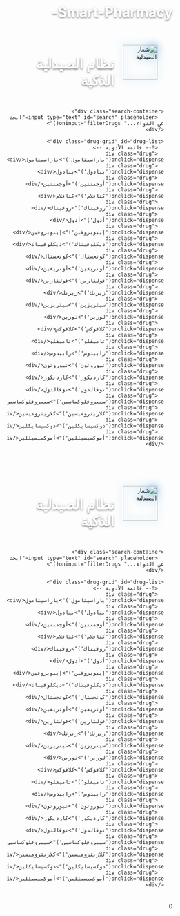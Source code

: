 # Smart-Pharmacy-
<!DOCTYPE html>
<html lang="ar" dir="rtl">
<head>
  <meta charset="UTF-8">
  <meta name="viewport" content="width=device-width, initial-scale=1.0">
  <title>الصيدلية الذكية</title>
  <style>
    * {
      margin: 0;
      padding: 0;
      box-sizing: border-box;
    }
    
    body {
      font-family: 'Arial', sans-serif;
      background: linear-gradient(rgba(0,0,0,0.7), rgba(0,0,0,0.7)), 
                  url('https://i.imgur.com/pharmacy-bg.jpg') no-repeat center center fixed;
      background-size: cover;
      min-height: 100vh;
      color: white;
      text-align: center;
    }
    
    .container {
      padding: 20px;
      max-width: 1200px;
      margin: 0 auto;
    }
    
    .header {
      display: flex;
      justify-content: center;
      align-items: center;
      gap: 20px;
      margin-bottom: 30px;
      padding: 15px;
    }
    
    .header img {
      width: 80px;
      height: 80px;
      object-fit: contain;
      filter: drop-shadow(0 0 10px #3498db);
    }
    
    h1 {
      color: white;
      text-shadow: 0 2px 4px rgba(0,0,0,0.5);
      font-size: 2rem;
    }
    
    .drug-grid {
      display: grid;
      grid-template-columns: repeat(auto-fill, minmax(200px, 1fr));
      gap: 15px;
      margin: 30px auto;
    }
    
    .drug {
      background: rgba(52, 152, 219, 0.8);
      color: white;
      padding: 15px;
      border-radius: 10px;
      cursor: pointer;
      transition: all 0.3s;
      box-shadow: 0 4px 6px rgba(0,0,0,0.1);
      border: 2px solid rgba(255,255,255,0.3);
    }
    
    .drug:hover {
      background: rgba(41, 128, 185, 0.9);
      transform: translateY(-5px);
      box-shadow: 0 6px 12px rgba(0,0,0,0.2);
    }
    
    #status {
      position: fixed;
      bottom: 20px;
      left: 50%;
      transform: translateX(-50%);
      padding: 15px 30px;
      border-radius: 50px;
      max-width: 90%;
      box-shadow: 0 4px 15px rgba(0,0,0,0.3);
      animation: fadeIn 0.5s ease-out;
      display: none;
      z-index: 100;
    }
    
    .search-container {
      margin: 20px auto;
      max-width: 500px;
    }
    
    #search {
      padding: 12px 20px;
      width: 100%;
      border-radius: 50px;
      border: none;
      background: rgba(255,255,255,0.9);
      font-size: 16px;
      box-shadow: 0 2px 10px rgba(0,0,0,0.1);
      text-align: center;
    }
    
    @keyframes fadeIn {
      from { opacity: 0; bottom: -50px; }
      to { opacity: 1; bottom: 20px; }
    }
    
    @media (max-width: 768px) {
      .header {
        flex-direction: column;
      }
      
      .drug-grid {
        grid-template-columns: repeat(auto-fill, minmax(150px, 1fr));
      }
    }
  </style>
</head>
<body>
  <div class="container">
    <div class="header">
      <img src="https://i.imgur.com/pharmacy-logo.png" alt="شعار الصيدلية">
      <h1>نظام الصيدلية الذكية</h1>
    </div>
    
    <div class="search-container">
      <input type="text" id="search" placeholder="ابحث عن الدواء..." oninput="filterDrugs()">
    </div>
    
    <div class="drug-grid" id="drug-list">
      <!-- قائمة الأدوية -->
      <div class="drug" onclick="dispense('باراسيتامول')">باراسيتامول</div>
      <div class="drug" onclick="dispense('بنادول')">بنادول</div>
      <div class="drug" onclick="dispense('أوجمنتين')">أوجمنتين</div>
      <div class="drug" onclick="dispense('كتافلام')">كتافلام</div>
      <div class="drug" onclick="dispense('روفيناك')">روفيناك</div>
      <div class="drug" onclick="dispense('أدول')">أدول</div>
      <div class="drug" onclick="dispense('إيبوبروفين')">إيبوبروفين</div>
      <div class="drug" onclick="dispense('ديكلوفيناك')">ديكلوفيناك</div>
      <div class="drug" onclick="dispense('كونجستال')">كونجستال</div>
      <div class="drug" onclick="dispense('أوتريفين')">أوتريفين</div>
      <div class="drug" onclick="dispense('فولتارين')">فولتارين</div>
      <div class="drug" onclick="dispense('زيرتك')">زيرتك</div>
      <div class="drug" onclick="dispense('سيتريزين')">سيتريزين</div>
      <div class="drug" onclick="dispense('لورين')">لورين</div>
      <div class="drug" onclick="dispense('كلافوكس')">كلافوكس</div>
      <div class="drug" onclick="dispense('تاميفلو')">تاميفلو</div>
      <div class="drug" onclick="dispense('رابيدوس')">رابيدوس</div>
      <div class="drug" onclick="dispense('نيوروتون')">نيوروتون</div>
      <div class="drug" onclick="dispense('كارديكور')">كارديكور</div>
      <div class="drug" onclick="dispense('نوفالدول')">نوفالدول</div>
      <div class="drug" onclick="dispense('سيبروفلوكساسين')">سيبروفلوكساسين</div>
      <div class="drug" onclick="dispense('كلاريثروميسين')">كلاريثروميسين</div>
      <div class="drug" onclick="dispense('دوكسيسايكلين')">دوكسيسايكلين</div>
      <div class="drug" onclick="dispense('أموكسيسيللين')">أموكسيسيللين</div>
    </div>
  </div>
  
  <div id="status"></div>
  
  <script>
    // دالة لعرض الرسائل
    function showStatus(message, color = '#3498db', duration = 3000) {
      const statusElement = document.getElementById('status');
      statusElement.style.display = 'block';
      statusElement.textContent = message;
      statusElement.style.backgroundColor = color;
      
      setTimeout(() => {
        statusElement.style.display = 'none';
      }, duration);
    }

    // التحقق من الاتصال عند تحميل الصفحة
    async function checkConnection() {
      try {
        const response = await fetch('http://192.168.4.1/', {
          mode: 'no-cors',
          cache: 'no-store'
        });
        showStatus('✓ متصل بالصيدلية الذكية', '#2ecc71', 2000);
      } catch (error) {
        showStatus('⚠️ تأكد من الاتصال بشبكة SmartPharmacy', '#e74c3c', 5000);
        setTimeout(checkConnection, 3000); // إعادة المحاولة كل 3 ثواني
      }
    }

    // دالة صرف الدواء
    async function dispense(drugName) {
      showStatus(`جارٍ صرف ${drugName}...`, '#f39c12');
      
      try {
        const response = await fetch(
          `http://192.168.4.1/dispense?drug=${encodeURIComponent(drugName)}`, 
          { mode: 'no-cors' }
        );
        
        showStatus(`✓ تم صرف ${drugName}`, '#2ecc71');
      } catch (error) {
        showStatus('✗ فشل في الصرف. تأكد من تشغيل الجهاز', '#e74c3c');
      }
    }

    // دالة البحث
    function filterDrugs() {
      const searchTerm = document.getElementById('search').value.toLowerCase();
      document.querySelectorAll('.drug').forEach(drug => {
        const drugName = drug.textContent.toLowerCase();
        drug.style.display = drugName.includes(searchTerm) ? 'block' : 'none';
      });
    }

    // بدء التشغيل
    window.addEventListener('load', () => {
      checkConnection();
      // اختبار اتصال كل 10 ثواني
      setInterval(checkConnection, 10000);
    });
  </script>
</body>
</html><!DOCTYPE html>
<html lang="ar" dir="rtl">
<head>
  <meta charset="UTF-8">
  <meta name="viewport" content="width=device-width, initial-scale=1.0">
  <title>الصيدلية الذكية</title>
  <style>
    * {
      margin: 0;
      padding: 0;
      box-sizing: border-box;
    }
    
    body {
      font-family: 'Arial', sans-serif;
      background: linear-gradient(rgba(0,0,0,0.7), rgba(0,0,0,0.7)), 
                  url('https://i.imgur.com/pharmacy-bg.jpg') no-repeat center center fixed;
      background-size: cover;
      min-height: 100vh;
      color: white;
      text-align: center;
    }
    
    .container {
      padding: 20px;
      max-width: 1200px;
      margin: 0 auto;
    }
    
    .header {
      display: flex;
      justify-content: center;
      align-items: center;
      gap: 20px;
      margin-bottom: 30px;
      padding: 15px;
    }
    
    .header img {
      width: 80px;
      height: 80px;
      object-fit: contain;
      filter: drop-shadow(0 0 10px #3498db);
    }
    
    h1 {
      color: white;
      text-shadow: 0 2px 4px rgba(0,0,0,0.5);
      font-size: 2rem;
    }
    
    .drug-grid {
      display: grid;
      grid-template-columns: repeat(auto-fill, minmax(200px, 1fr));
      gap: 15px;
      margin: 30px auto;
    }
    
    .drug {
      background: rgba(52, 152, 219, 0.8);
      color: white;
      padding: 15px;
      border-radius: 10px;
      cursor: pointer;
      transition: all 0.3s;
      box-shadow: 0 4px 6px rgba(0,0,0,0.1);
      border: 2px solid rgba(255,255,255,0.3);
    }
    
    .drug:hover {
      background: rgba(41, 128, 185, 0.9);
      transform: translateY(-5px);
      box-shadow: 0 6px 12px rgba(0,0,0,0.2);
    }
    
    #status {
      position: fixed;
      bottom: 20px;
      left: 50%;
      transform: translateX(-50%);
      padding: 15px 30px;
      border-radius: 50px;
      max-width: 90%;
      box-shadow: 0 4px 15px rgba(0,0,0,0.3);
      animation: fadeIn 0.5s ease-out;
      display: none;
      z-index: 100;
    }
    
    .search-container {
      margin: 20px auto;
      max-width: 500px;
    }
    
    #search {
      padding: 12px 20px;
      width: 100%;
      border-radius: 50px;
      border: none;
      background: rgba(255,255,255,0.9);
      font-size: 16px;
      box-shadow: 0 2px 10px rgba(0,0,0,0.1);
      text-align: center;
    }
    
    @keyframes fadeIn {
      from { opacity: 0; bottom: -50px; }
      to { opacity: 1; bottom: 20px; }
    }
    
    @media (max-width: 768px) {
      .header {
        flex-direction: column;
      }
      
      .drug-grid {
        grid-template-columns: repeat(auto-fill, minmax(150px, 1fr));
      }
    }
  </style>
</head>
<body>
  <div class="container">
    <div class="header">
      <img src="https://i.imgur.com/pharmacy-logo.png" alt="شعار الصيدلية">
      <h1>نظام الصيدلية الذكية</h1>
    </div>
    
    <div class="search-container">
      <input type="text" id="search" placeholder="ابحث عن الدواء..." oninput="filterDrugs()">
    </div>
    
    <div class="drug-grid" id="drug-list">
      <!-- قائمة الأدوية -->
      <div class="drug" onclick="dispense('باراسيتامول')">باراسيتامول</div>
      <div class="drug" onclick="dispense('بنادول')">بنادول</div>
      <div class="drug" onclick="dispense('أوجمنتين')">أوجمنتين</div>
      <div class="drug" onclick="dispense('كتافلام')">كتافلام</div>
      <div class="drug" onclick="dispense('روفيناك')">روفيناك</div>
      <div class="drug" onclick="dispense('أدول')">أدول</div>
      <div class="drug" onclick="dispense('إيبوبروفين')">إيبوبروفين</div>
      <div class="drug" onclick="dispense('ديكلوفيناك')">ديكلوفيناك</div>
      <div class="drug" onclick="dispense('كونجستال')">كونجستال</div>
      <div class="drug" onclick="dispense('أوتريفين')">أوتريفين</div>
      <div class="drug" onclick="dispense('فولتارين')">فولتارين</div>
      <div class="drug" onclick="dispense('زيرتك')">زيرتك</div>
      <div class="drug" onclick="dispense('سيتريزين')">سيتريزين</div>
      <div class="drug" onclick="dispense('لورين')">لورين</div>
      <div class="drug" onclick="dispense('كلافوكس')">كلافوكس</div>
      <div class="drug" onclick="dispense('تاميفلو')">تاميفلو</div>
      <div class="drug" onclick="dispense('رابيدوس')">رابيدوس</div>
      <div class="drug" onclick="dispense('نيوروتون')">نيوروتون</div>
      <div class="drug" onclick="dispense('كارديكور')">كارديكور</div>
      <div class="drug" onclick="dispense('نوفالدول')">نوفالدول</div>
      <div class="drug" onclick="dispense('سيبروفلوكساسين')">سيبروفلوكساسين</div>
      <div class="drug" onclick="dispense('كلاريثروميسين')">كلاريثروميسين</div>
      <div class="drug" onclick="dispense('دوكسيسايكلين')">دوكسيسايكلين</div>
      <div class="drug" onclick="dispense('أموكسيسيللين')">أموكسيسيللين</div>
    </div>
  </div>
  
  <div id="status"></div>
  
  <script>
    // دالة لعرض الرسائل
    function showStatus(message, color = '#3498db', duration = 3000) {
      const statusElement = document.getElementById('status');
      statusElement.style.display = 'block';
      statusElement.textContent = message;
      statusElement.style.backgroundColor = color;
      
      setTimeout(() => {
        statusElement.style.display = 'none';
      }, duration);
    }

    // التحقق من الاتصال عند تحميل الصفحة
    async function checkConnection() {
      try {
        const response = await fetch('http://192.168.4.1/', {
          mode: 'no-cors',
          cache: 'no-store'
        });
        showStatus('✓ متصل بالصيدلية الذكية', '#2ecc71', 2000);
      } catch (error) {
        showStatus('⚠️ تأكد من الاتصال بشبكة SmartPharmacy', '#e74c3c', 5000);
        setTimeout(checkConnection, 3000); // إعادة المحاولة كل 3 ثواني
      }
    }

    // دالة صرف الدواء
    async function dispense(drugName) {
      showStatus(`جارٍ صرف ${drugName}...`, '#f39c12');
      
      try {
        const response = await fetch(
          `http://192.168.4.1/dispense?drug=${encodeURIComponent(drugName)}`, 
          { mode: 'no-cors' }
        );
        
        showStatus(`✓ تم صرف ${drugName}`, '#2ecc71');
      } catch (error) {
        showStatus('✗ فشل في الصرف. تأكد من تشغيل الجهاز', '#e74c3c');
      }
    }

    // دالة البحث
    function filterDrugs() {
      const searchTerm = document.getElementById('search').value.toLowerCase();
      document.querySelectorAll('.drug').forEach(drug => {
        const drugName = drug.textContent.toLowerCase();
        drug.style.display = drugName.includes(searchTerm) ? 'block' : 'none';
      });
    }

    // بدء التشغيل
    window.addEventListener('load', () => {
      checkConnection();
      // اختبار اتصال كل 10 ثواني
      setInterval(checkConnection, 10000);
    });
  </script>
</body>
</html>0
